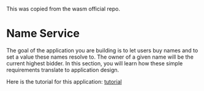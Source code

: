 This was copied from the wasm official repo.

# Name Service

The goal of the application you are building is to let users buy names and to set a value these names resolve to.
The owner of a given name will be the current highest bidder. In this section, you will learn how these simple
requirements translate to application design.

Here is the tutorial for this application: [tutorial](https://docs.cosmwasm.com/tutorials/name-service/intro)
